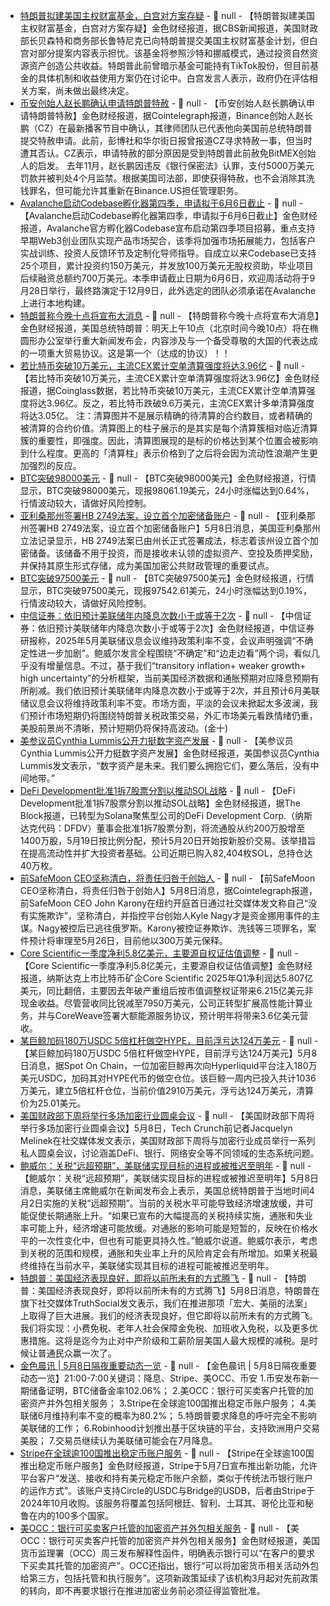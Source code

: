 - [特朗普拟建美国主权财富基金，白宫对方案存疑](https://www.cbsnews.com/news/sovereign-wealth-fund-trump-administration-white-house-pushes-back/) - 📰 null - 【特朗普拟建美国主权财富基金，白宫对方案存疑】金色财经报道，据CBS新闻报道，美国财政部长贝森特和商务部长鲁特尼克已向特朗普提交美国主权财富基金计划，但白宫对部分提案内容表示担忧。该基金将参照沙特和挪威模式，通过投资自然资源资产创造公共收益。特朗普此前曾暗示基金可能持有TikTok股份，但目前基金的具体机制和收益使用方案仍在讨论中。白宫发言人表示，政府仍在评估相关方案，尚未做出最终决定。
- [币安创始人赵长鹏确认申请特朗普特赦](https://cointelegraph.com/news/changpeng-zhao-cz-binance-asked-trump-pardon) - 📰 null - 【币安创始人赵长鹏确认申请特朗普特赦】金色财经报道，据Cointelegraph报道，Binance创始人赵长鹏（CZ）在最新播客节目中确认，其律师团队已代表他向美国前总统特朗普提交特赦申请。此前，彭博社和华尔街日报曾报道CZ寻求特赦一事，但当时遭其否认。CZ表示，申请特赦的部分原因是受到特朗普此前赦免BitMEX创始人的启发。 
去年11月，赵长鹏因违反《银行保密法》认罪，支付5000万美元罚款并被判处4个月监禁。根据美国司法部，即使获得特赦，也不会消除其洗钱罪名，但可能允许其重新在Binance.US担任管理职务。
- [Avalanche启动Codebase孵化器第四季，申请拟于6月6日截止](https://www.avax.network/blog/build-for-impact-on-avalanche-codebase-season-4-applications-are-open) - 📰 null - 【Avalanche启动Codebase孵化器第四季，申请拟于6月6日截止】金色财经报道，Avalanche官方孵化器Codebase宣布启动第四季项目招募，重点支持早期Web3创业团队实现产品市场契合，该季将加强市场拓展能力，包括客户实战训练、投资人反馈环节及定制化导师指导。自成立以来Codebase已支持25个项目，累计投资约150万美元，并发放100万美元无股权资助，毕业项目后续融资总额约700万美元。本季申请截止日期为6月6日，欢迎周活动将于9月28日举行，最终路演定于12月9日，此外选定的团队必须承诺在Avalanche上进行本地构建。
- [特朗普称今晚十点将宣布大消息]() - 📰 null - 【特朗普称今晚十点将宣布大消息】金色财经报道，美国总统特朗普：明天上午10点（北京时间今晚10点）将在椭圆形办公室举行重大新闻发布会，内容涉及与一个备受尊敬的大国的代表达成的一项重大贸易协议。这是第一个（达成的协议）！！
- [若比特币突破10万美元，主流CEX累计空单清算强度将达3.96亿]() - 📰 null - 【若比特币突破10万美元，主流CEX累计空单清算强度将达3.96亿】金色财经报道，据Coinglass数据，若比特币突破10万美元，主流CEX累计空单清算强度将达3.96亿。反之，若比特币跌破9.6万美元，主流CEX累计多单清算强度将达3.05亿。 
注：清算图并不是展示精确的待清算的合约数目，或者精确的被清算的合约价值。清算图上的柱子展示的是其实是每个清算簇相对临近清算簇的重要性，即强度。因此，清算图展现的是标的价格达到某个位置会被影响到什么程度。更高的「清算柱」表示价格到了之后将会因为流动性浪潮产生更加强烈的反应。
- [BTC突破98000美元]() - 📰 null - 【BTC突破98000美元】金色财经报道，行情显示，BTC突破98000美元，现报98061.19美元，24小时涨幅达到0.64%，行情波动较大，请做好风险控制。
- [亚利桑那州签署HB 2749法案，设立首个加密储备账户]() - 📰 null - 【亚利桑那州签署HB 2749法案，设立首个加密储备账户】5月8日消息，美国亚利桑那州立法记录显示，HB 2749法案已由州长正式签署成法，标志着该州设立首个加密储备。该储备不用于投资，而是接收未认领的虚拟资产、空投及质押奖励，并保持其原生形式存储，成为美国加密公共财政管理的重要试点。
- [BTC突破97500美元]() - 📰 null - 【BTC突破97500美元】金色财经报道，行情显示，BTC突破97500美元，现报97542.61美元，24小时涨幅达到0.19%，行情波动较大，请做好风险控制。
- [中信证券：依旧预计美联储年内降息次数小于或等于2次]() - 📰 null - 【中信证券：依旧预计美联储年内降息次数小于或等于2次】金色财经报道，中信证券研报称，2025年5月美联储议息会议维持政策利率不变，会议声明强调“不确定性进一步加剧”。鲍威尔发言全程围绕“不确定”和“边走边看”两个词，看似几乎没有增量信息。不过，基于我们“transitory inflation+ weaker growth+ high uncertainty”的分析框架，当前美国经济数据和通胀预期对应降息预期有所削减。我们依旧预计美联储年内降息次数小于或等于2次，并且预计6月美联储议息会议将维持政策利率不变。市场方面，平淡的会议未掀起太多波澜，我们预计市场短期仍将围绕特朗普关税政策交易，外汇市场美元看跌情绪仍重，美股前景尚不清晰，预计短期仍将保持高波动。(金十)
- [美参议员Cynthia Lummis公开力挺数字资产发展](https://x.com/SenLummis/status/1920274449066033456) - 📰 null - 【美参议员Cynthia Lummis公开力挺数字资产发展】金色财经报道，美国参议员Cynthia Lummis发文表示，“数字资产是未来。我们要么拥抱它们，要么落后，没有中间地带。”
- [DeFi Development批准1拆7股票分割以推动SOL战略](https://www.theblock.co/post/353539/defi-development-corp-approves-7-for-1-stock-split-amid-broader-sol-treasury-push) - 📰 null - 【DeFi Development批准1拆7股票分割以推动SOL战略】金色财经报道，据The Block报道，已转型为Solana聚焦型公司的DeFi Development Corp.（纳斯达克代码：DFDV）董事会批准1拆7股票分割，将流通股从约200万股增至1400万股，5月19日按比例分配，预计5月20日开始按新股价交易。该举措旨在提高流动性并扩大投资者基础。公司近期已购入82,404枚SOL，总持仓达40万枚。
- [前SafeMoon CEO坚称清白，将责任归咎于创始人]() - 📰 null - 【前SafeMoon CEO坚称清白，将责任归咎于创始人】5月8日消息，据Cointelegraph报道，前SafeMoon CEO John Karony在纽约开庭首日通过社交媒体发文称自己“没有实施欺诈”，坚称清白，并指控平台创始人Kyle Nagy才是资金挪用事件的主谋。Nagy被控后已逃往俄罗斯。Karony被控证券欺诈、洗钱等三项罪名，案件预计将审理至5月26日，目前他以300万美元保释。
- [Core Scientific一季度净利5.8亿美元，主要源自权证估值调整](https://investors.corescientific.com/news-events/press-releases/detail/115/core-scientific-announces-fiscal-first-quarter-2025-results) - 📰 null - 【Core Scientific一季度净利5.8亿美元，主要源自权证估值调整】金色财经报道，纳斯达克上市比特币矿企Core Scientific 2025年Q1净利润达5.807亿美元，同比翻倍，主要因去年破产重组后按市值调整权证带来6.215亿美元非现金收益。尽管营收同比锐减至7950万美元，公司正转型扩展高性能计算业务，并与CoreWeave签署大额能源服务协议，预计明年将带来3.6亿美元营收。
- [某巨鲸加码180万USDC 5倍杠杆做空HYPE，目前浮亏达124万美元](https://x.com/spotonchain/status/1920264845381021860/photo/2) - 📰 null - 【某巨鲸加码180万USDC 5倍杠杆做空HYPE，目前浮亏达124万美元】5月8日消息，据Spot On Chain，一位加密巨鲸再次向Hyperliquid平台注入180万美元USDC，加码其对HYPE代币的做空仓位。该巨鲸一周内已投入共计1036万美元，建立5倍杠杆仓位，当前价值2910万美元，浮亏达124万美元，清算价为25.01美元。
- [美国财政部下周将举行多场加密行业圆桌会议](https://x.com/jacqmelinek/status/1920261567527928134) - 📰 null - 【美国财政部下周将举行多场加密行业圆桌会议】5月8日，Tech Crunch前记者Jacquelyn Melinek在社交媒体发文表示，美国财政部下周将与加密行业成员举行一系列私人圆桌会议，讨论涵盖DeFi、银行、网络安全等不同领域的生态系统问题。
- [鲍威尔：关税“远超预期”，美联储实现目标的进程或被推迟至明年]() - 📰 null - 【鲍威尔：关税“远超预期”，美联储实现目标的进程或被推迟至明年】5月8日消息，美联储主席鲍威尔在新闻发布会上表示，美国总统特朗普于当地时间4月2日实施的关税“远超预期”。当前的关税水平可能导致经济增速放缓，并可能促使长期通胀上升。“如果已宣布的大幅提高的关税持续实施，通胀和失业率可能上升，经济增速可能放缓。对通胀的影响可能是短暂的，反映在价格水平的一次性变化中，但也有可能更具持久性。”鲍威尔说道。鲍威尔表示，考虑到关税的范围和规模，通胀和失业率上升的风险肯定会有所增加。如果关税最终维持在当前水平，美联储实现其目标的进程可能被推迟至明年。
- [特朗普：美国经济表现良好，即将以前所未有的方式腾飞](https://truthsocial.com/@realDonaldTrump/posts/114468755257430424) - 📰 null - 【特朗普：美国经济表现良好，即将以前所未有的方式腾飞】5月8日消息，特朗普在旗下社交媒体TruthSocial发文表示，我们在推进那项「宏大、美丽的法案」上取得了巨大进展。我们的经济表现良好，但它即将以前所未有的方式腾飞。我们将实现：小费免税、老年人社会保障金免税、加班收入免税，以及更多优惠措施。这将是迄今为止对中产阶级和工薪阶层美国人最大规模的减税。是时候让普通民众赢一次了。
- [金色晨讯 | 5月8日隔夜重要动态一览]() - 📰 null - 【金色晨讯 | 5月8日隔夜重要动态一览】21:00-7:00关键词：降息、Stripe、美OCC、币安 
1.币安发布新一期储备证明，BTC储备金率102.06%； 
2.美OCC：银行可买卖客户托管的加密资产并外包相关服务； 
3.Stripe在全球逾100国推出稳定币账户服务； 
4.美联储6月维持利率不变的概率为80.2%； 
5.特朗普要求降息的呼吁完全不影响美联储的工作； 
6.Robinhood计划推出基于区块链的平台，支持欧洲用户交易美股； 
7.交易员继续认为美联储可能会在7月降息。
- [Stripe在全球逾100国推出稳定币账户服务](https://cointelegraph.com/news/stripe-announces-stablecoin-financial-accounts) - 📰 null - 【Stripe在全球逾100国推出稳定币账户服务】金色财经报道，Stripe于5月7日宣布推出新功能，允许平台客户“发送、接收和持有美元稳定币账户余额，类似于传统法币银行账户的运作方式”。该账户支持Circle的USDC与Bridge的USDB，后者由Stripe于2024年10月收购。该服务将覆盖包括阿根廷、智利、土耳其、哥伦比亚和秘鲁在内的100多个国家。
- [美OCC：银行可买卖客户托管的加密资产并外包相关服务](https://www.coindesk.com/policy/2025/05/07/occ-banks-can-buy-and-sell-their-customers-crypto-assets-held-in-custody) - 📰 null - 【美OCC：银行可买卖客户托管的加密资产并外包相关服务】金色财经报道，美国货币监理署（OCC）周三发布解释性函件，明确表示银行可以“在客户的要求下买卖其托管的加密资产”。OCC还指出，银行“可以将加密货币相关活动外包给第三方，包括托管和执行服务”。这项新政策延续了该机构3月起对先前政策的转向，即不再要求银行在推进加密业务前必须征得监管批准。
